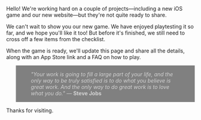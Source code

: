 Hello! We're working hard on a couple of projects—including a new iOS game and our new website—but they're not quite ready to share.

We can't wait to show you our new game. We have enjoyed playtesting it so far, and we hope you'll like it too! But before it's finished, we still need to cross off a few items from the checklist.

When the game is ready, we'll update this page and share all the details, along with an App Store link and a FAQ on how to play.

<blockquote style="background-color:gray; color:lightgray; padding:15px 40px;">
<em>"Your work is going to fill a large part of your life, and the only way to be truly satisfied is to do what you believe is great work. And the only way to do great work is to love what you do."</em> — <b>Steve Jobs</b> </blockquote>

Thanks for visiting.

